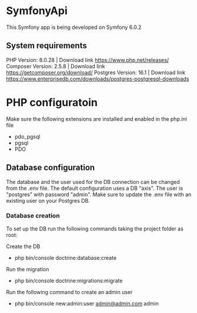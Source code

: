 # SymfonyApi

This Symfony app is being developed on Symfony 6.0.2

## System requirements

PHP Version: 8.0.28 | Download link https://www.php.net/releases/
Composer Version: 2.5.8 | Download link https://getcomposer.org/download/
Postgres Version: 16.1 | Download link https://www.enterprisedb.com/downloads/postgres-postgresql-downloads

# PHP configuratoin

Make sure the following extensions are installed and enabled in the php.ini file

- pdo_pgsql
- pgsql
- PDO

## Database configuration

The database and the user used for the DB connection can be changed from the .env file. 
The default configuration uses a DB "axis". The user is "postgres" with password "admin". Make sure to update the .env file with an existing user on your Postgres DB.

### Database creation

To set up the DB run the following commands taking the project folder as root:

Create the DB
- php bin/console doctrine:database:create

Run the migration
- php bin/console doctrine:migrations:migrate

Run the following command to create an admin user
- php bin/console new:admin:user admin@admin.com admin